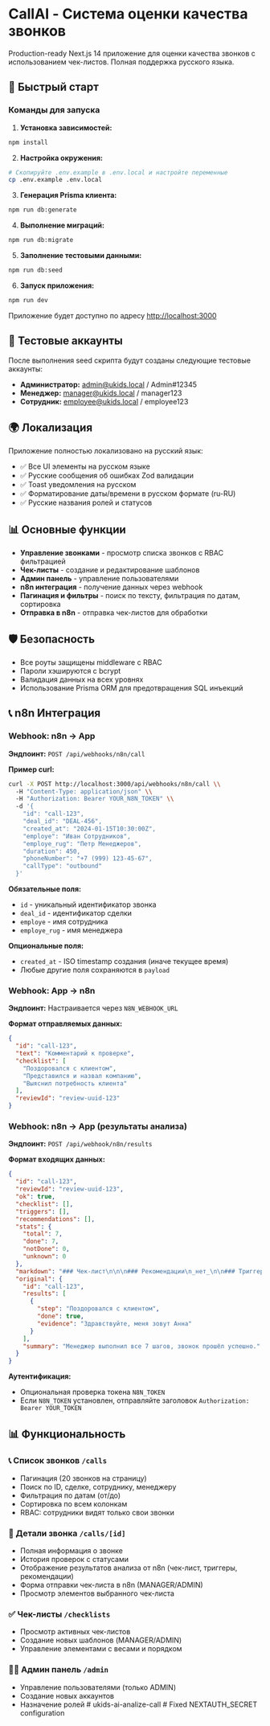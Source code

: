# CallAI - Система оценки качества звонков

Production-ready Next.js 14 приложение для оценки качества звонков с использованием чек-листов. Полная поддержка русского языка.

## 🚀 Быстрый старт

### Команды для запуска

1. **Установка зависимостей:**
```bash
npm install
```

2. **Настройка окружения:**
```bash
# Скопируйте .env.example в .env.local и настройте переменные
cp .env.example .env.local
```

3. **Генерация Prisma клиента:**
```bash
npm run db:generate
```

4. **Выполнение миграций:**
```bash
npm run db:migrate
```

5. **Заполнение тестовыми данными:**
```bash
npm run db:seed
```

6. **Запуск приложения:**
```bash
npm run dev
```

Приложение будет доступно по адресу [http://localhost:3000](http://localhost:3000)

## 👥 Тестовые аккаунты

После выполнения seed скрипта будут созданы следующие тестовые аккаунты:

- **Администратор:** admin@ukids.local / Admin#12345
- **Менеджер:** manager@ukids.local / manager123
- **Сотрудник:** employee@ukids.local / employee123

## 🌍 Локализация

Приложение полностью локализовано на русский язык:

- ✅ Все UI элементы на русском языке
- ✅ Русские сообщения об ошибках Zod валидации
- ✅ Toast уведомления на русском
- ✅ Форматирование даты/времени в русском формате (ru-RU)
- ✅ Русские названия ролей и статусов

## 📊 Основные функции

- **Управление звонками** - просмотр списка звонков с RBAC фильтрацией
- **Чек-листы** - создание и редактирование шаблонов
- **Админ панель** - управление пользователями
- **n8n интеграция** - получение данных через webhook
- **Пагинация и фильтры** - поиск по тексту, фильтрация по датам, сортировка
- **Отправка в n8n** - отправка чек-листов для обработки

## 🛡 Безопасность

- Все роуты защищены middleware с RBAC
- Пароли хэшируются с bcrypt
- Валидация данных на всех уровнях
- Использование Prisma ORM для предотвращения SQL инъекций

## 📞 n8n Интеграция

### Webhook: n8n → App

**Эндпоинт:** `POST /api/webhooks/n8n/call`

**Пример curl:**
```bash
curl -X POST http://localhost:3000/api/webhooks/n8n/call \\
  -H "Content-Type: application/json" \\
  -H "Authorization: Bearer YOUR_N8N_TOKEN" \\
  -d '{
    "id": "call-123",
    "deal_id": "DEAL-456", 
    "created_at": "2024-01-15T10:30:00Z",
    "employe": "Иван Сотрудников",
    "employe_rug": "Петр Менеджеров",
    "duration": 450,
    "phoneNumber": "+7 (999) 123-45-67",
    "callType": "outbound"
  }'
```

**Обязательные поля:**
- `id` - уникальный идентификатор звонка
- `deal_id` - идентификатор сделки
- `employe` - имя сотрудника
- `employe_rug` - имя менеджера

**Опциональные поля:**
- `created_at` - ISO timestamp создания (иначе текущее время)
- Любые другие поля сохраняются в `payload`

### Webhook: App → n8n

**Эндпоинт:** Настраивается через `N8N_WEBHOOK_URL`

**Формат отправляемых данных:**
```json
{
  "id": "call-123",
  "text": "Комментарий к проверке",
  "checklist": [
    "Поздоровался с клиентом",
    "Представился и назвал компанию",
    "Выяснил потребность клиента"
  ],
  "reviewId": "review-uuid-123"
}
```

### Webhook: n8n → App (результаты анализа)

**Эндпоинт:** `POST /api/webhook/n8n/results`

**Формат входящих данных:**
```json
{
  "id": "call-123",
  "reviewId": "review-uuid-123",
  "ok": true,
  "checklist": [],
  "triggers": [],
  "recommendations": [],
  "stats": {
    "total": 7,
    "done": 7,
    "notDone": 0,
    "unknown": 0
  },
  "markdown": "### Чек-лист\n\n\n### Рекомендации\n_нет_\n\n### Триггеры\n_нет_\n\n**Итого:** выполнено 7/7, не выполнено 0, неизвестно 0.",
  "original": {
    "id": "call-123",
    "results": [
      {
        "step": "Поздоровался с клиентом",
        "done": true,
        "evidence": "Здравствуйте, меня зовут Анна"
      }
    ],
    "summary": "Менеджер выполнил все 7 шагов, звонок прошёл успешно."
  }
}
```

**Аутентификация:**
- Опциональная проверка токена `N8N_TOKEN`
- Если `N8N_TOKEN` установлен, отправляйте заголовок `Authorization: Bearer YOUR_TOKEN`

## 📊 Функциональность

### 📞 Список звонков `/calls`
- Пагинация (20 звонков на страницу)
- Поиск по ID, сделке, сотруднику, менеджеру
- Фильтрация по датам (от/до)
- Сортировка по всем колонкам
- RBAC: сотрудники видят только свои звонки

### 📝 Детали звонка `/calls/[id]`
- Полная информация о звонке
- История проверок с статусами
- Отображение результатов анализа от n8n (чек-лист, триггеры, рекомендации)
- Форма отправки чек-листа в n8n (MANAGER/ADMIN)
- Просмотр элементов выбранного чек-листа

### ✅ Чек-листы `/checklists`
- Просмотр активных чек-листов
- Создание новых шаблонов (MANAGER/ADMIN)
- Управление элементами с весами и порядком

### 👨‍💼 Админ панель `/admin`
- Управление пользователями (только ADMIN)
- Создание новых аккаунтов
- Назначение ролей
#   u k i d s - a i - a n a l i z e - c a l l  
 #   F i x e d   N E X T A U T H _ S E C R E T   c o n f i g u r a t i o n  
 